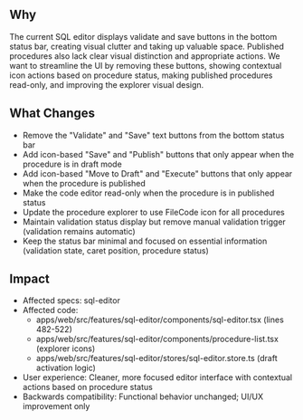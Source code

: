 ## Why

The current SQL editor displays validate and save buttons in the bottom status bar, creating visual clutter and taking up valuable space. Published procedures also lack clear visual distinction and appropriate actions. We want to streamline the UI by removing these buttons, showing contextual icon actions based on procedure status, making published procedures read-only, and improving the explorer visual design.

## What Changes

- Remove the "Validate" and "Save" text buttons from the bottom status bar
- Add icon-based "Save" and "Publish" buttons that only appear when the procedure is in draft mode
- Add icon-based "Move to Draft" and "Execute" buttons that only appear when the procedure is published
- Make the code editor read-only when the procedure is in published status
- Update the procedure explorer to use FileCode icon for all procedures
- Maintain validation status display but remove manual validation trigger (validation remains automatic)
- Keep the status bar minimal and focused on essential information (validation state, caret position, procedure status)

## Impact

- Affected specs: sql-editor
- Affected code:
  - apps/web/src/features/sql-editor/components/sql-editor.tsx (lines 482-522)
  - apps/web/src/features/sql-editor/components/procedure-list.tsx (explorer icons)
  - apps/web/src/features/sql-editor/stores/sql-editor.store.ts (draft activation logic)
- User experience: Cleaner, more focused editor interface with contextual actions based on procedure status
- Backwards compatibility: Functional behavior unchanged; UI/UX improvement only
